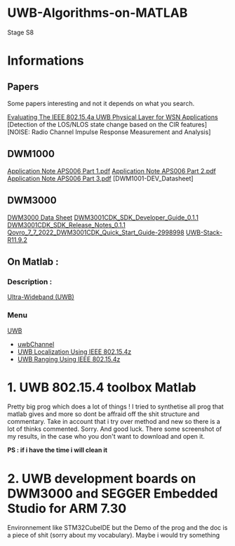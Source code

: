 # UWB-Algorithms-on-MATLAB
Stage S8
# Informations
## Papers
Some papers interesting and not it depends on what you search.

[Evaluating The IEEE 802.15.4a UWB Physical Layer for WSN Applications](doc/WSN_Appli.pdf)
[Detection of the LOS/NLOS state change based on the CIR features]
[NOISE: Radio Channel Impulse Response Measurement and Analysis]

## DWM1000
[Application Note APS006 Part 1.pdf]()
[Application Note APS006 Part 2.pdf]()
[Application Note APS006 Part 3.pdf]()
[DWM1001-DEV_Datasheet]
## DWM3000
[DWM3000 Data Sheet]()
[DWM3001CDK_SDK_Developer_Guide_0.1.1]()
[DWM3001CDK_SDK_Release_Notes_0.1.1]()
[Qovro_7_7_2022_DWM3001CDK_Quick_Start_Guide-2998998]()
[UWB-Stack-R11.9.2]()
## On Matlab :

### Description :
[Ultra-Wideband (UWB)](https://fr.mathworks.com/discovery/ultra-wideband.html)
### Menu
[UWB](https://fr.mathworks.com/help/comm/uwb.html?s_tid=CRUX_lftnav)
- [uwbChannel](https://fr.mathworks.com/help/comm/ref/uwbchannel-system-object.html)
- [UWB Localization Using IEEE 802.15.4z](https://fr.mathworks.com/help/comm/ug/uwb-localization-using-ieee-802.15.4z.html)
- [UWB Ranging Using IEEE 802.15.4z](https://fr.mathworks.com/help/comm/ug/uwb-ranging-using-ieee-802.15.4z.html)

# 1. UWB 802.15.4 toolbox Matlab
Pretty big prog which does a lot of things !
I tried to synthetise all prog that matlab gives and more so dont be affraid off the shit structure and commentary. Take in account that i try over method and new so there is a lot of thinks commented. Sorry. And good luck. There some screenshot of my results, in the case who you don't want to download and open it.

**PS : if i have the time i will clean it**

# 2. UWB development boards on DWM3000 and SEGGER Embedded Studio for ARM 7.30
Environnement like STM32CubeIDE but the Demo of the prog and the doc is a piece of shit (sorry about my vocabulary).
Maybe i would try something
